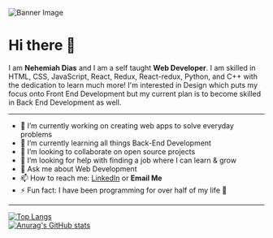 ![Banner Image](https://github.com/SWELLZ/SWELLZ/blob/main/Banner.png)
# Hi there 👋

I am **Nehemiah Dias** and I am a self taught **Web Developer**. I am skilled in HTML, CSS, JavaScript, React, Redux, React-redux, Python, and C++ with the dedication to learn much more! I'm interested in Design which puts my focus onto Front End Development but my current plan is to become skilled in Back End Development as well.  

---
- 🔭 I’m currently working on creating web apps to solve everyday problems
- 🌱 I’m currently learning all things Back-End Development
- 👯 I’m looking to collaborate on open source projects
- 🤔 I’m looking for help with finding a job where I can learn & grow
- 💬 Ask me about Web Development
- 📫 How to reach me: [LinkedIn](https://www.linkedin.com/in/nehemiah-dias-2504a61a1/) or **Email Me**
- ⚡ Fun fact: I have been programming for over half of my life 🤯
---
[![Top Langs](https://github-readme-stats.vercel.app/api/top-langs/?username=SWELLZ&theme=react&layout=compact)](https://github.com/SWELLZ/github-readme-stats)  
[![Anurag's GitHub stats](https://github-readme-stats.vercel.app/api?username=SWELLZ&theme=react)](https://github.com/SWELLZ/github-readme-stats)
<!--
**SWELLZ/SWELLZ** is a ✨ _special_ ✨ repository because its `README.md` (this file) appears on your GitHub profile.

Here are some ideas to get you started:

- 🔭 I’m currently working on ...
- 🌱 I’m currently learning ...
- 👯 I’m looking to collaborate on ...
- 🤔 I’m looking for help with ...
- 💬 Ask me about ...
- 📫 How to reach me: ...
- 😄 Pronouns: ...
- ⚡ Fun fact: ...
-->
